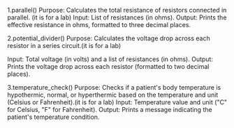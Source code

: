 1.parallel()
Purpose: Calculates the total resistance of resistors connected in parallel. (it is for a lab) 
Input: List of resistances (in ohms).
Output: Prints the effective resistance in ohms, formatted to three decimal places.


2.potential_divider()
Purpose: Calculates the voltage drop across each resistor in a series circuit.(it is for a lab)

Input: Total voltage (in volts) and a list of resistances (in ohms).
Output: Prints the voltage drop across each resistor (formatted to two decimal places).


3.temperature_check()
Purpose: Checks if a patient's body temperature is hypothermic, normal, or hyperthermic based on the temperature and unit (Celsius or Fahrenheit).(it is for a lab)
Input: Temperature value and unit ("C" for Celsius, "F" for Fahrenheit).
Output: Prints a message indicating the patient's temperature condition.
